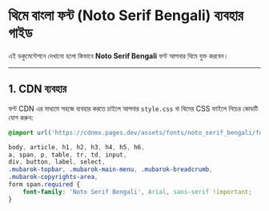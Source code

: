 # থিমে বাংলা ফন্ট (Noto Serif Bengali) ব্যবহার গাইড

এই ডকুমেন্টেশনে দেখানো হলো কিভাবে **Noto Serif Bengali** ফন্ট আপনার থিমে যুক্ত করবেন।  

---

## 1. CDN ব্যবহার

ফন্ট CDN এর মাধ্যমে সহজে ব্যবহার করতে চাইলে আপনার `style.css` বা থিমের CSS ফাইলে নিচের কোডটি যোগ করুন:

```css
@import url('https://cdnmx.pages.dev/assets/fonts/noto_serif_bengali/font.css');

body, article, h1, h2, h3, h4, h5, h6, 
a, span, p, table, tr, td, input, 
div, button, label, select, 
.mubarok-topbar, .mubarok-main-menu, .mubarok-breadcrumb, 
.mubarok-copyrights-area, 
form span.required {
    font-family: 'Noto Serif Bengali', Arial, sans-serif !important;
}
